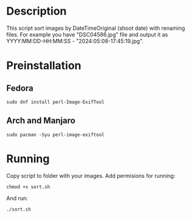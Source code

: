 # Description
This script sort images by DateTimeOriginal (shoot date) with renaming files. For example you have "DSC04586.jpg" file and output it as YYYY:MM:DD-HH:MM:SS - "2024:05:08-17:45:19.jpg".

# Preinstallation
## Fedora
```
sudo dnf install perl-Image-ExifTool
```
## Arch and Manjaro
```
sudo pacman -Syu perl-image-exiftool
```
# Running
Copy script to folder with your images. Add permisions for running:
```
chmod +x sort.sh
```
And run:
```
./sort.sh
```
